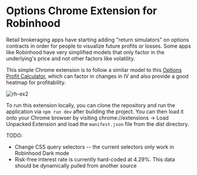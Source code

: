# Options Chrome Extension for Robinhood

Retail brokeraging apps have starting adding "return simulators" on options contracts in order for people to visualize future profits or losses.
Some apps like Robinhood have very simplified models that only factor in the underlying's price and not other factors like volatility.

This simple Chrome extension is to follow a similar model to this [Options Profit Calculator](https://www.optionsprofitcalculator.com/), which can factor in changes in IV and also provide a good heatmap for profitability.

![rh-ex2](https://github.com/user-attachments/assets/ec116b75-523b-4dd5-abda-7cbd1f557d7a)

To run this extension locally, you can clone the repository and run the application via `npm run dev` after building the project.
You can then load it onto your Chrome browser by visiting chrome://extensions -> Load Unpacked Extension and load the `manifest.json` file from the dist directory.

TODO:
  - Change CSS query selectors -- the current selectors only work in Robinhood Dark mode
  - Risk-free interest rate is currently hard-coded at 4.29%. This data should be dynamically pulled from another source
